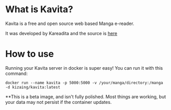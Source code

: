 # What is Kavita?
Kavita is a free and open source web based Manga e-reader. 

It was developed by Kareadita and the source is [here](https://github.com/Kareadita/Kavita)

# How to use
Running your Kavita server in docker is super easy! You can run it with this command: 

`docker run --name kavita -p 5000:5000 -v /your/manga/directory:/manga -d kizaing/kavita:latest`

**This is a beta image, and isn't fully polished. Most things are working, but your data may not persist if the container updates.
